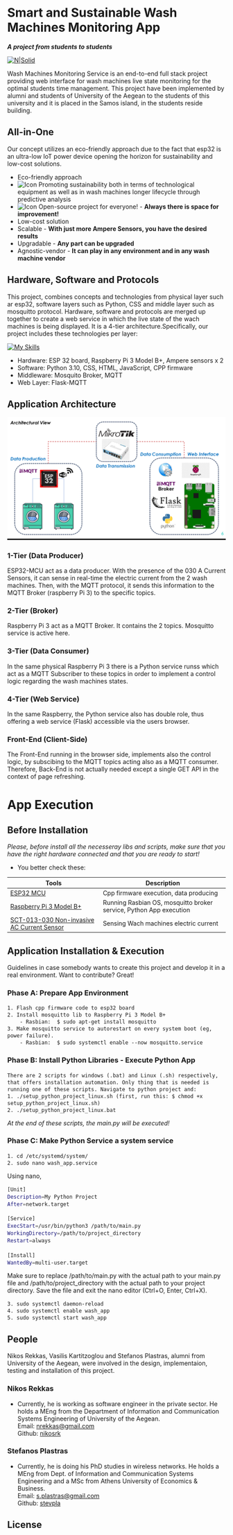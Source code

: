# Smart and Sustainable Wash Machines Monitoring App
**_A project from students to students_**

[![N|Solid](https://encrypted-tbn0.gstatic.com/images?q=tbn:ANd9GcQdtwNII_IsIkRnxT5jhpb_i84wVEY2eBCTrNaELBnSBjM6RRlmIdlW5IerHhLCxU9Jdes&usqp=CAU)](https://www.aegean.gr/)

Wash Machines Monitoring Service is an end-to-end full stack project providing web interface for wash machines live state monitoring for the optimal students time management. This project have been implemented by alumni and students of University of the Aegean to the students of this university and it is placed in the Samos island, in the students reside building.

## All-in-One
Our concept utilizes an eco-friendly approach due to the fact that esp32 is an ultra-low IoT power device opening the horizon for sustainability and low-cost solutions.
- Eco-friendly approach
- <img src="https://cdn-icons-png.flaticon.com/512/3412/3412024.png" alt="Icon" width="38">        Promoting sustainability both in terms of technological equipment as well as in wash machines longer lifecycle through predictive analysis
- <img src="https://encrypted-tbn0.gstatic.com/images?q=tbn:ANd9GcT-dAmrgSb6vVoVB5cOkw3xCamnZhhOHnCsb9RUqfoeqIusSpZ1vUM9A02MSGlQnA-3AD4&usqp=CAU" alt="Icon" width="43">        Open-source project for everyone! - **Always there is space for improvement!**
- Low-cost solution
- Scalable - **With just more Ampere Sensors, you have the desired results**
- Upgradable - **Any part can be upgraded**
- Agnostic-vendor - **It can play in any environment and in any wash machine vendor**


## Hardware, Software and Protocols
This project, combines concepts and technologies from physical layer such ar esp32, software layers such as Python, CSS and middle layer such as mosquitto protocol. Hardware, software and protocols are merged up together to create a web service in which the live state of the wach machines is being displayed. It is a 4-tier architecture.Specifically, our project includes these technologies per layer:

[![My Skills](https://skillicons.dev/icons?i=arduino,cpp,raspberrypi,linux,py,flask,js,html,github&perline=9)](https://skillicons.dev)

- Hardware: ESP 32 board, Raspberry Pi 3 Model B+, Ampere sensors x 2
- Software: Python 3.10, CSS, HTML, JavaScript, CPP firmware
- Middleware: Mosquito Broker, MQTT
- Web Layer: Flask-MQTT


## Application Architecture
![Image Description](wash_machines_monitoring_service/flaskr/static/img/arch1.png)

### 1-Tier (Data Producer)
ESP32-MCU act as a data producer. With the presence of the 030 A Current Sensors, it can sense in real-time the electric current from the 2 wash machines. Then, with the MQTT protocol, it sends this information to the MQTT Broker (raspberry Pi 3) to the specific topics.

### 2-Tier (Broker)
Raspberry Pi 3 act as a MQTT Broker. It contains the 2 topics. Mosquitto service is active here.

### 3-Tier (Data Consumer)
In the same physical Raspberry Pi 3 there is a Python service runss which act as a MQTT Subscriber to these topics in order to implement a control logic regarding the wash machines states.

### 4-Tier (Web Service)
In the same Raspberry, the Python service also has double role, thus offering a web service (Flask) accessible via the users browser.

### Front-End (Client-Side)
The Front-End running in the browser side, implements also the control logic, by subscibing to the MQTT topics acting also as a MQTT consumer. Therefore, Back-End is not actually needed except a single GET API in the context of page refreshing.

# App Execution

## Before Installation
*Please, before install all the necesseray libs and scripts, make sure that you have
the right hardware connected and that you are ready to start!*

- You better check these:

| Tools | Description |
| ---- | -------------------------------------------|
| [ESP32 MCU](http://esp32.net/) | Cpp firmware execution, data producing|
| [Raspberry Pi 3 Model B+](https://www.raspberrypi.com/products/raspberry-pi-3-model-b-plus/) | Running Rasbian OS, mosquitto broker service, Python App execution|
| [SCT-013-030 Non-invasive AC Current Sensor](https://www.cableworks.gr/ilektronika/arduino-and-microcontrollers/mcu-and-components/current-voltage/30a-sct-013-030-non-invasive-ac-current-sensor-for-arduino//) | Sensing Wach machines electric current|
    
## Application Installation & Execution
Guidelines in case somebody wants to create this project and develop it in a real environment.
Want to contribute? Great!
### Phase A: Prepare App Environment
    1. Flash cpp firmware code to esp32 board
    2. Install mosquitto lib to Raspberry Pi 3 Model B+
        - Rasbian:  $ sudo apt-get install mosquitto
    3. Make mosquitto service to autorestart on every system boot (eg, power failure).
        - Rasbian:  $ sudo systemctl enable --now mosquitto.service
      
 

### Phase B: Install Python Libraries - Execute Python App
    There are 2 scripts for windows (.bat) and Linux (.sh) respectively, that offers installation automation. Only thing that is needed is running one of these scripts. Navigate to python project and: 
    1. ./setup_python_project_linux.sh (first, run this: $ chmod +x setup_python_project_linux.sh)
    2. ./setup_python_project_linux.bat
*At the end of these scripts, the main.py will be executed!*

### Phase C: Make Python Service a system service
    1. cd /etc/systemd/system/
    2. sudo nano wash_app.service


Using nano,

```sh
[Unit]
Description=My Python Project
After=network.target

[Service]
ExecStart=/usr/bin/python3 /path/to/main.py
WorkingDirectory=/path/to/project_directory
Restart=always

[Install]
WantedBy=multi-user.target
```

Make sure to replace /path/to/main.py with the actual path to your main.py file and /path/to/project_directory with the actual path to your project directory. Save the file and exit the nano editor (Ctrl+O, Enter, Ctrl+X).


    3. sudo systemctl daemon-reload
    4. sudo systemctl enable wash_app
    5. sudo systemctl start wash_app


## People
Nikos Rekkas, Vasilis Kartitzoglou and Stefanos Plastras, alumni from University of the Aegean, were involved in the design, implementaion, testing and installation of this project.

### Nikos Rekkas
- Currently, he is working as software engineer in the private sector. He holds a MEng from the Department of Information and Communication Systems Engineering of University of the Aegean.  
Email: nrekkas@gmail.com  
Github: [nikosrk](https://github.com/nikosrk)  

### Stefanos Plastras
- Currently, he is doing his PhD studies in wireless networks. He holds a MEng from Dept. of Information and Communication Systems Engineering and a MSc from Athens University of Economics & Business.  
Email: s.plastras@gmail.com   
Github: [stevpla](https://github.com/stevpla)


## License
